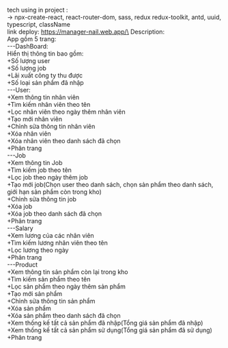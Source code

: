 tech using in project :\
-> npx-create-react, react-router-dom, sass, redux redux-toolkit, antd,
uuid, typescript, className\
link deploy: https://manager-nail.web.app/\
Description:\
App gồm 5 trang:\
---DashBoard:\
Hiển thị thông tin bao gồm:\
+Số lượng user\
+Số lượng job\
+Lãi xuất công ty thu được\
+Số loại sản phẩm đã nhập\
---User:\
+Xem thông tin nhân viên\
+Tìm kiếm nhân viên theo tên\
+Lọc nhân viên theo ngày thêm nhân viên\
+Tạo mới nhân viên\
+Chỉnh sửa thông tin nhân viên\
+Xóa nhân viên\
+Xóa nhân viên theo danh sách đã chọn\
+Phân trang\
---Job\
+Xem thông tin Job\
+Tìm kiếm job theo tên\
+Lọc job theo ngày thêm job\
+Tạo mới job(Chọn user theo danh sách, chọn sản phẩm theo danh sách, giới hạn sản phẩm còn trong kho)\
+Chỉnh sửa thông tin job\
+Xóa job\
+Xóa job theo danh sách đã chọn\
+Phân trang\
---Salary\
+Xem lương của các nhân viên\
+Tìm kiếm lương nhân viên theo tên\
+Lọc lương theo ngày\
+Phân trang\
---Product\
+Xem thông tin sản phẩm còn lại trong kho\
+Tìm kiếm sản phẩm theo tên\
+Lọc sản phẩm theo ngày thêm sản phẩm\
+Tạo mới sản phẩm\
+Chỉnh sửa thông tin sản phẩm\
+Xóa sản phẩm\
+Xóa sản phẩm theo danh sách đã chọn\
+Xem thống kế tất cả sản phẩm đã nhập(Tổng giá sản phẩm đã nhập)\
+Xem thống kế tất cả sản phẩm sử dụng(Tổng giá sản phẩm đã sử dụng)\
+Phân trang
